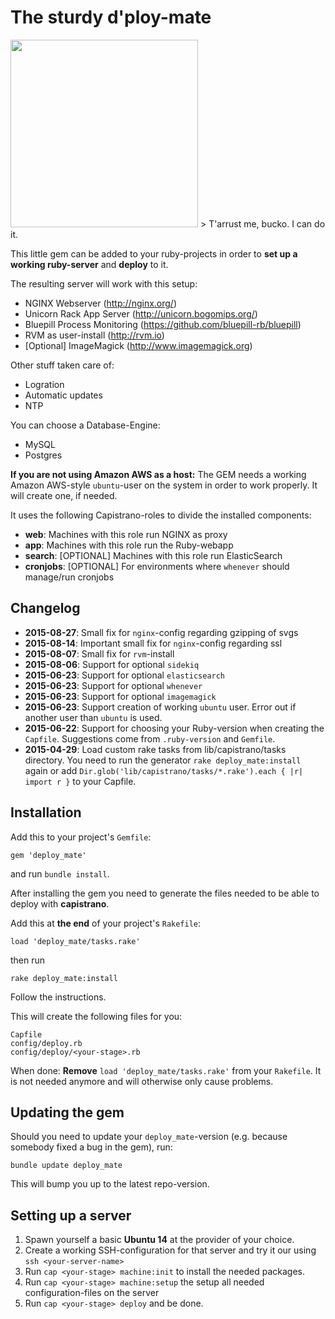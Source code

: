# The sturdy d'ploy-mate
<img src="http://hanseventures.s3.amazonaws.com/github/pirate-redbeard_1024.png" width="300" />
> T'arrust me, bucko. I can do it.

This little gem can be added to your ruby-projects in order to **set up a working ruby-server** and **deploy** to it.

The resulting server will work with this setup: 
- NGINX Webserver (http://nginx.org/)
- Unicorn Rack App Server (http://unicorn.bogomips.org/)
- Bluepill Process Monitoring (https://github.com/bluepill-rb/bluepill)
- RVM as user-install (http://rvm.io)
- [Optional] ImageMagick (http://www.imagemagick.org)

Other stuff taken care of:
- Logration
- Automatic updates
- NTP

You can choose a Database-Engine:
- MySQL
- Postgres

**If you are not using Amazon AWS as a host:** The GEM needs a working Amazon AWS-style `ubuntu`-user on the system in order to work properly. It will create one, if needed.

It uses the following Capistrano-roles to divide the installed components:
- **web**: Machines with this role run NGINX as proxy
- **app**: Machines with this role run the Ruby-webapp
- **search**: [OPTIONAL] Machines with this role run ElasticSearch
- **cronjobs**: [OPTIONAL] For environments where `whenever` should manage/run cronjobs

## Changelog
* **2015-08-27**: Small fix for `nginx`-config regarding gzipping of svgs
* **2015-08-14**: Important small fix for `nginx`-config regarding ssl
* **2015-08-07**: Small fix for `rvm`-install
* **2015-08-06**: Support for optional `sidekiq`
* **2015-06-23**: Support for optional `elasticsearch`
* **2015-06-23**: Support for optional `whenever`
* **2015-06-23**: Support for optional `imagemagick`
* **2015-06-23**: Support creation of working `ubuntu` user. Error out if another user than `ubuntu` is used.
* **2015-06-22**: Support for choosing your Ruby-version when creating the `Capfile`. Suggestions come from `.ruby-version` and `Gemfile`.
* **2015-04-29**: Load custom rake tasks from lib/capistrano/tasks directory.
You need to run the generator ```rake deploy_mate:install``` again or add ```Dir.glob('lib/capistrano/tasks/*.rake').each { |r| import r }``` to your Capfile.

## Installation
Add this to your project's `Gemfile`:

```
gem 'deploy_mate'
```
and run `bundle install`.

After installing the gem you need to generate the files needed to be able to deploy with **capistrano**.

Add this at **the end** of your project's `Rakefile`:
```
load 'deploy_mate/tasks.rake'
```
then run
```
rake deploy_mate:install
````

Follow the instructions.

This will create the following files for you:

```
Capfile
config/deploy.rb
config/deploy/<your-stage>.rb
```
When done: **Remove** `load 'deploy_mate/tasks.rake'` from your `Rakefile`. It is not needed anymore and will otherwise only cause problems.

## Updating the gem
Should you need to update your `deploy_mate`-version (e.g. because somebody fixed a bug in the gem), run:
```
bundle update deploy_mate
```
This will bump you up to the latest repo-version.

## Setting up a server
1. Spawn yourself a basic **Ubuntu 14** at the provider of your choice.
2. Create a working SSH-configuration for that server and try it our using `ssh <your-server-name>`
3. Run `cap <your-stage> machine:init` to install the needed packages.
4. Run `cap <your-stage> machine:setup` the setup all needed configuration-files on the server
5. Run `cap <your-stage> deploy` and be done.
